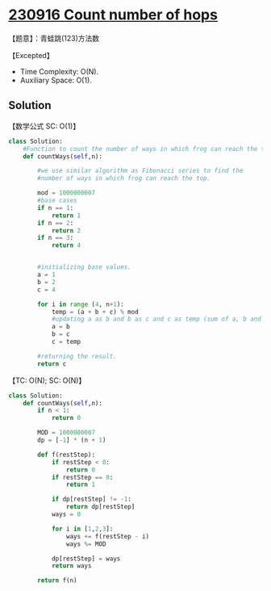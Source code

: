 # [230916 Count number of hops](https://practice.geeksforgeeks.org/problems/count-number-of-hops-1587115620/1)

【题意】：青蛙跳(123)方法数

【Excepted】

- Time Complexity: O(N).
- Auxiliary Space: O(1).

## Solution

【数学公式 SC: O(1)】

```py
class Solution:
    #Function to count the number of ways in which frog can reach the top.
    def countWays(self,n):

        #we use similar algorithm as Fibonacci series to find the
        #number of ways in which frog can reach the top.

        mod = 1000000007
        #base cases
        if n == 1:
            return 1
        if n == 2:
            return 2
        if n == 3:
            return 4


        #initializing base values.
        a = 1
        b = 2
        c = 4

        for i in range (4, n+1):
            temp = (a + b + c) % mod
            #updating a as b and b as c and c as temp (sum of a, b and c).
            a = b
            b = c
            c = temp

        #returning the result.
        return c
```

【TC: O(N); SC: O(N)】

```py
class Solution:
    def countWays(self,n):
        if n < 1:
            return 0

        MOD = 1000000007
        dp = [-1] * (n + 1)

        def f(restStep):
            if restStep < 0:
                return 0
            if restStep == 0:
                return 1

            if dp[restStep] != -1:
                return dp[restStep]
            ways = 0

            for i in [1,2,3]:
                ways += f(restStep - i)
                ways %= MOD

            dp[restStep] = ways
            return ways

        return f(n)
```
